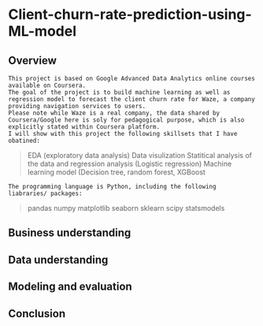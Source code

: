 # Client-churn-rate-prediction-using-ML-model
## **Overview**
```
This project is based on Google Advanced Data Analytics online courses available on Coursera.
The goal of the project is to build machine learning as well as regression model to forecast the client churn rate for Waze, a company providing navigation services to users.
Please note while Waze is a real company, the data shared by Coursera/Google here is soly for pedagogical purpose, which is also explicitly stated within Coursera platform.
I will show with this project the following skillsets that I have obatined:
```
> EDA (exploratory data analysis)
> Data visulization
> Statitical analysis of the data and regression analysis (Logistic regression)
> Machine learning model (Decision tree, random forest, XGBoost
```
The programming language is Python, including the following liabraries/ packages:
```
>pandas
>numpy
>matplotlib
>seaborn
>sklearn
>scipy
>statsmodels



## **Business understanding**
## **Data understanding**
## **Modeling and evaluation**
## **Conclusion**
